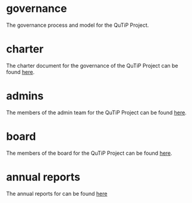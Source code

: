 # governance
The governance process and model for the QuTiP Project.

# charter
The charter document for the governance of the QuTiP Project can be found [here](governance.md).

# admins
The members of the admin team for the QuTiP Project can be found [here](admins.md).

# board
The members of the board for the QuTiP Project can be found [here](board.md).

# annual reports
The annual reports for can be found [here](annual-reports/README.md)

